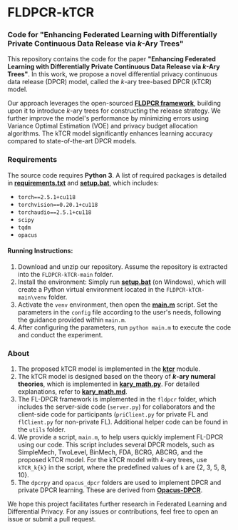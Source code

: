 # FLDPCR-kTCR
### Code for "Enhancing Federated Learning with Differentially Private Continuous Data Release via $k$-Ary Trees"

This repository contains the code for the paper **"Enhancing Federated Learning with Differentially Private Continuous Data Release via $k$-Ary Trees"**. In this work, we propose a novel differential privacy continuous data release (DPCR) model, called the $k$-ary tree-based DPCR (kTCR) model.

Our approach leverages the open-sourced [**FLDPCR framework**](https://github.com/imcjp/FLDPCR), building upon it to introduce $k$-ary trees for constructing the release strategy. We further improve the model's performance by minimizing errors using Variance Optimal Estimation (VOE) and privacy budget allocation algorithms. The kTCR model significantly enhances learning accuracy compared to state-of-the-art DPCR models.

### Requirements

The source code requires **Python 3**. A list of required packages is detailed in [**requirements.txt**](requirements.txt) and [**setup.bat**](setup.bat), which includes:

- `torch==2.5.1+cu118`
- `torchvision==0.20.1+cu118`
- `torchaudio==2.5.1+cu118`
- `scipy`
- `tqdm`
- `opacus`

#### Running Instructions:

1. Download and unzip our repository. Assume the repository is extracted into the `FLDPCR-kTCR-main` folder.
2. Install the environment: Simply run [**setup.bat**](setup.bat) (on Windows), which will create a Python virtual environment located in the `FLDPCR-kTCR-main\venv` folder.
3. Activate the `venv` environment, then open the [**main.m**](main.m) script. Set the parameters in the `config` file according to the user's needs, following the guidance provided within `main.m`.
4. After configuring the parameters, run `python main.m` to execute the code and conduct the experiment.


### About

1. The proposed kTCR model is implemented in the [**ktcr**](dpcrpy/treeMethods/ktcr) module.
2. The kTCR model is designed based on the theory of **$k$-ary numeral theories**, which is implemented in [**kary_math.py**](dpcrpy/treeMethods/ktcr/utils/kary_math.py). For detailed explanations, refer to [**kary_math.md**](dpcrpy/treeMethods/ktcr/utils/kary_math.md).
3. The FL-DPCR framework is implemented in the `fldpcr` folder, which includes the server-side code (`server.py`) for collaborators and the client-side code for participants (`priClient.py` for private FL and `flClient.py` for non-private FL). Additional helper code can be found in the `utils` folder.
4. We provide a script, `main.m`, to help users quickly implement FL-DPCR using our code. This script includes several DPCR models, such as SimpleMech, TwoLevel, BinMech, FDA, BCRG, ABCRG, and the proposed kTCR model. For the kTCR model with $k$-ary trees, use `kTCR_k{k}` in the script, where the predefined values of `k` are {2, 3, 5, 8, 10}.
5. The `dpcrpy` and `opacus_dpcr` folders are used to implement DPCR and private DPCR learning. These are derived from [**Opacus-DPCR**](https://github.com/imcjp/Opacus-DPCR).

We hope this project facilitates further research in Federated Learning and Differential Privacy. For any issues or contributions, feel free to open an issue or submit a pull request.
